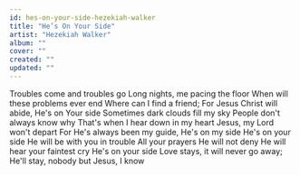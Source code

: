 ```yaml
---
id: hes-on-your-side-hezekiah-walker
title: "He’s On Your Side"
artist: "Hezekiah Walker"
album: ""
cover: ""
created: ""
updated: ""
---
```


Troubles come and troubles go
Long nights, me pacing the floor
When will these problems ever end
Where can I find a friend;
For Jesus Christ will abide, He's on Your side
Sometimes dark clouds fill my sky
People don't always know why
That's when I hear down in my heart
Jesus, my Lord won't depart
For He's always been my guide, He's on my side
He's on your side
He will be with you in trouble
All your prayers He will not deny
He will hear your faintest cry
He's on your side
Love stays, it will never go away;
He'll stay, nobody but Jesus, I know